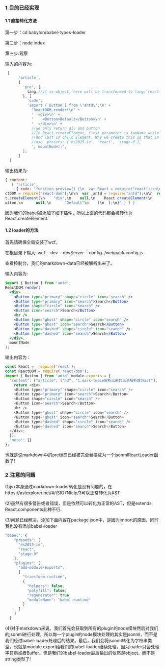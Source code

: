 ### 1.目的已经实现

#### 1.1 直接转化方法

第一步：cd babylon/babel-types-loader

第二步：node index

第三步:观察

输入的内容为:

```js
 [
      'article',
      [
        'pre', {
          lang,//if is object, here will be transformed to lang:'react-example'
        }, [
          'code',
          'import { Button } from \'antd\';\n' +
            'ReactDOM.render(\n' +
            '  <div>\n' +
            '    <Button>Default</Button>\n' +
            '  </div>\n' +
            //we only return div and button 
            //In React.createElement, first parameter is tagName while second is attribute
            //and last is child Element. Why we create this is that in babel plugin we 
            //use  presets: ['es2015-ie', 'react', 'stage-0'],
            ', mountNode);',
        ],
      ]
  ]
```

输出结果为:

```js
{ content:
   [ 'article',
     { code: 'function preview() {\n  var React = require("react");\n\n  var Rea
ctDOM = require("react-dom");\n\n  var _antd = require("antd");\n\n  return Reac
t.createElement(\n    "div",\n    null,\n    React.createElement(\n      _antd.B
utton,\n      null,\n      "Default"\n    )\n  );\n}' } ] }
```
因为我们的babel被添加了如下插件，所以上面的代码都会被转化为React.createElement.

#### 1.2 loader的方法

首先请确保全局安装了wcf。

在根目录下输入: wcf --dev --devServer --config ./webpack.config.js

查看控制台，我们的markdown-data已经被解析出来了。

输入内容为:

````jsx
import { Button } from 'antd';
ReactDOM.render(
  <div>
    <Button type="primary" shape="circle" icon="search" />
    <Button type="primary" icon="search">Search</Button>
    <Button shape="circle" icon="search" />
    <Button icon="search">Search</Button>
    <br />
    <Button type="ghost" shape="circle" icon="search" />
    <Button type="ghost" icon="search">Search</Button>
    <Button type="dashed" shape="circle" icon="search" />
    <Button type="dashed" icon="search">Search</Button>
  </div>,
  mountNode
);
````

输出内容为：

```js
const React =  require('react');
const ReactDOM = require('react-dom');
import { Button } from 'antd';module.exports = {
  "content": ["article", ["h3", "1.mark-twain解析出来的无法解析成为ast"], function jsonmlReactLoader() {
    return <div>
    <Button type="primary" shape="circle" icon="search" />
    <Button type="primary" icon="search">Search</Button>
    <Button shape="circle" icon="search" />
    <Button icon="search">Search</Button>
    <br />
    <Button type="ghost" shape="circle" icon="search" />
    <Button type="ghost" icon="search">Search</Button>
    <Button type="dashed" shape="circle" icon="search" />
    <Button type="dashed" icon="search">Search</Button>
  </div>;
  }],
  "meta": {}
};
```
也就是说markdown中的pre标签已经被完全替换成为一个jsonmlReactLoader函数了!

### 2.注意的问题

(1)jsx本身通过markdown-loader转化是没有问题的，在https://astexplorer.net/#/tSIO7NIclp/3可以正常转化为AST

(2)虽然有很多警告或者错误，但是依然可以转化为正常的AST，但是extends React.components此种不行.

(3)问题已经解决，添加下面内容在package.json中，是因为import的原因，同时我也没有添加babel-loader

```js
"babel": {
    "presets": [
      "es2015-ie",
      "react",
      "stage-0"
    ],
    "plugins": [
      "add-module-exports",
      [
        "transform-runtime",
        {
          "helpers": false,
          "polyfill": false,
          "regenerator": true,
          "moduleName": "babel-runtime"
        }
      ]
    ]
  }
```

(4)对于markdown来说，我们首先会获取到所有的plugin的node模块然后对我们的jsonml进行处理，所以每一个plugin的node模块处理的其实是jsonml，而不是我们经过babel-loader处理后的结果。最后，我们会将jsonml转化为字符串类型，也就是module.export给我们的babel-loader继续处理，因为loader只会处理字符串或者Buffer。但是我们的babel-loader最后输出的依然是object，而不是string类型了!